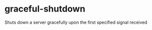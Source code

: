 graceful-shutdown
=================

Shuts down a server gracefully upon the first specified signal received
